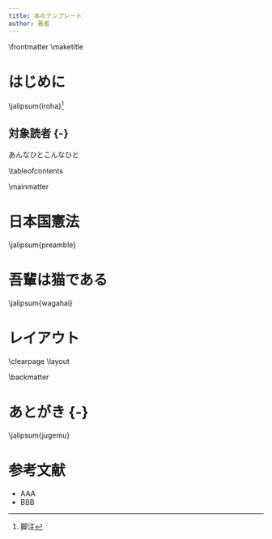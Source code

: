 ```yaml
---
title: 本のテンプレート
author: 著者
---
```


\frontmatter
\maketitle

# はじめに

\jalipsum{iroha}[^1]

[^1]: 脚注

## 対象読者 {-}

あんなひとこんなひと

\tableofcontents

\mainmatter

# 日本国憲法

\jalipsum{preamble}

# 吾輩は猫である

\jalipsum{wagahai}

# レイアウト

\clearpage
\layout

\backmatter

# あとがき {-}

\jalipsum{jugemu}

# 参考文献

- AAA
- BBB
